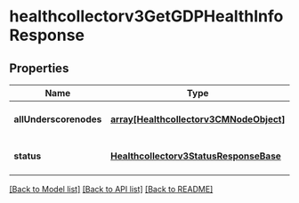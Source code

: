 # healthcollectorv3GetGDPHealthInfoResponse

## Properties
Name | Type | Description | Notes
------------ | ------------- | ------------- | -------------
**allUnderscorenodes** | [**array[Healthcollectorv3CMNodeObject]**](Healthcollectorv3CMNodeObject.md) |  | [optional] [default to null]
**status** | [**Healthcollectorv3StatusResponseBase**](Healthcollectorv3StatusResponseBase.md) |  | [optional] [default to null]

[[Back to Model list]](../README.md#documentation-for-models) [[Back to API list]](../README.md#documentation-for-api-endpoints) [[Back to README]](../README.md)



